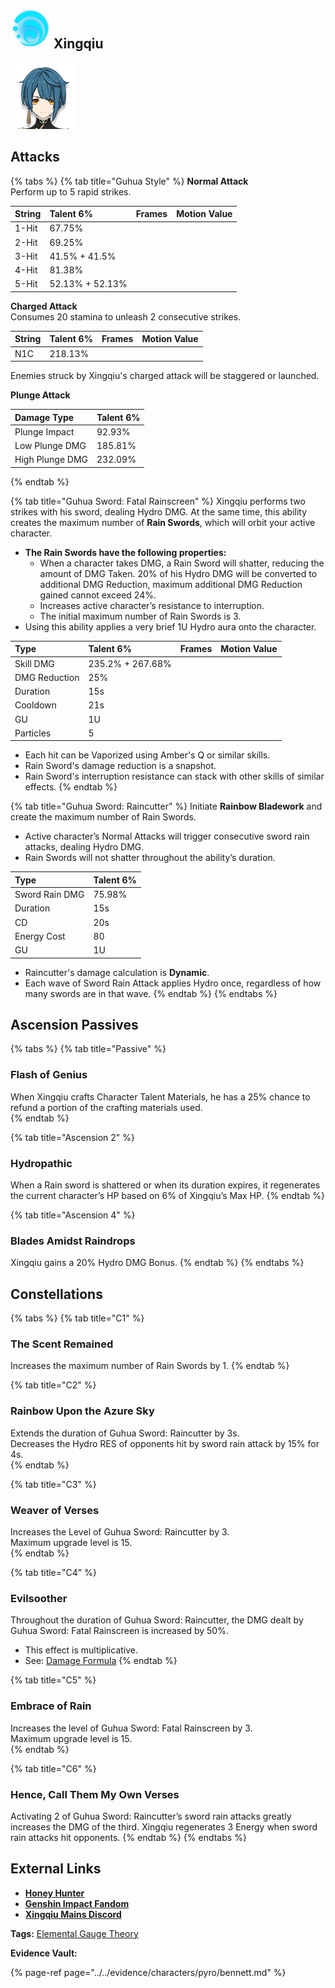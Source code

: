 ## ![](../../.gitbook/assets/element_hydro.png) Xingqiu

![](../../.gitbook/assets/xingqiu.png)

## **Attacks**

{% tabs %}
{% tab title="Guhua Style" %}
**Normal Attack**  
Perform up to 5 rapid strikes.

| String | Talent 6% | Frames | Motion Value |
| :--- | :--- | :--- | :--- |
| 1-Hit | 67.75% |  |  |
| 2-Hit | 69.25% |  |  |
| 3-Hit | 41.5% + 41.5% |  |  |
| 4-Hit | 81.38% |  |  |
| 5-Hit | 52.13% + 52.13% |  |  |

**Charged Attack**  
Consumes 20 stamina to unleash 2 consecutive strikes.

| String | Talent 6% | Frames | Motion Value |
| :--- | :--- | :--- | :--- |
| N1C | 218.13% |  |  |

Enemies struck by Xingqiu's charged attack will be staggered or launched.

**Plunge Attack**

| Damage Type | Talent 6% |
| :--- | :--- |
| Plunge Impact | 92.93% |
| Low Plunge DMG | 185.81% |
| High Plunge DMG | 232.09% |
{% endtab %}

{% tab title="Guhua Sword: Fatal Rainscreen" %}
Xingqiu performs two strikes with his sword, dealing Hydro DMG. At the same time, this ability creates the maximum number of **Rain Swords**, which will orbit your active character.

* **The Rain Swords have the following properties:**
  * When a character takes DMG, a Rain Sword will shatter, reducing the amount of DMG Taken. 20% of his Hydro DMG will be converted to additional DMG Reduction, maximum additional DMG Reduction gained cannot exceed 24%.
  * Increases active character’s resistance to interruption.
  * The initial maximum number of Rain Swords is 3.
* Using this ability applies a very brief 1U Hydro aura onto the character.

| Type | Talent 6% | Frames | Motion Value |
| :--- | :--- | :--- | :--- |
| Skill DMG | 235.2% + 267.68% |  |  |
| DMG Reduction | 25% |  |  |
| Duration | 15s |  |  |
| Cooldown | 21s |  |  |
| GU | 1U |  |  |
| Particles | 5 |  |  |

* Each hit can be Vaporized using Amber's Q or similar skills.
* Rain Sword's damage reduction is a snapshot.
* Rain Sword's interruption resistance can stack with other skills of similar effects.
{% endtab %}

{% tab title="Guhua Sword: Raincutter" %}
Initiate **Rainbow Bladework** and create the maximum number of Rain Swords.

* Active character’s Normal Attacks will trigger consecutive sword rain attacks, dealing Hydro DMG.
* Rain Swords will not shatter throughout the ability’s duration.

| Type | Talent 6% |
| :--- | :--- |
| Sword Rain DMG | 75.98% |
| Duration | 15s |
| CD | 20s |
| Energy Cost | 80 |
| GU | 1U |

* Raincutter's damage calculation is **Dynamic**.
* Each wave of Sword Rain Attack applies Hydro once, regardless of how many swords are in that wave.
{% endtab %}
{% endtabs %}

## **Ascension Passives**

{% tabs %}
{% tab title="Passive" %}
### **Flash of Genius**

When Xingqiu crafts Character Talent Materials, he has a 25% chance to refund a portion of the crafting materials used.  
{% endtab %}

{% tab title="Ascension 2" %}
### **Hydropathic**

When a Rain sword is shattered or when its duration expires, it regenerates the current character’s HP based on 6% of Xingqiu’s Max HP.
{% endtab %}

{% tab title="Ascension 4" %}
### **Blades Amidst Raindrops**

Xingqiu gains a 20% Hydro DMG Bonus.
{% endtab %}
{% endtabs %}

## Constellations

{% tabs %}
{% tab title="C1" %}
### **The Scent Remained**

Increases the maximum number of Rain Swords by 1.
{% endtab %}

{% tab title="C2" %}
### Rainbow Upon the Azure Sky

Extends the duration of Guhua Sword: Raincutter by 3s.  
Decreases the Hydro RES of opponents hit by sword rain attack by 15% for 4s.  
{% endtab %}

{% tab title="C3" %}
### Weaver of Verses

Increases the Level of Guhua Sword: Raincutter by 3.  
Maximum upgrade level is 15.  
{% endtab %}

{% tab title="C4" %}
### **Evilsoother**

Throughout the duration of Guhua Sword: Raincutter, the DMG dealt by Guhua Sword: Fatal Rainscreen is increased by 50%.

* This effect is multiplicative. 
* See: [Damage Formula](https://library.keqingmains.com/mechanics/combat/damage-formula#evilsoother)
{% endtab %}

{% tab title="C5" %}
### Embrace of Rain

Increases the level of Guhua Sword: Fatal Rainscreen by 3.  
Maximum upgrade level is 15.  
{% endtab %}

{% tab title="C6" %}
### **Hence, Call Them My Own Verses**

Activating 2 of Guhua Sword: Raincutter’s sword rain attacks greatly increases the DMG of the third. Xingqiu regenerates 3 Energy when sword rain attacks hit opponents.
{% endtab %}
{% endtabs %}

## **External Links**

* [**Honey Hunter**](https://genshin.honeyhunterworld.com/db/char/xingqiu/)
* [**Genshin Impact Fandom**](https://genshin-impact.fandom.com/wiki/Xingqiu)
* [**Xingqiu Mains Discord**](https://discord.gg/5MKsJyhkQv)

**Tags:** [Elemental Gauge Theory](https://library.keqingmains.com/mechanics/combat/elemental-reactions/elemental-gauge-theory)

**Evidence Vault:** 

{% page-ref page="../../evidence/characters/pyro/bennett.md" %}

